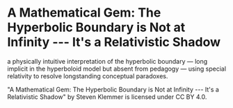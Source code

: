 # A Mathematical Gem: The Hyperbolic Boundary is Not at Infinity --- It's a Relativistic Shadow
a physically intuitive interpretation of the hyperbolic boundary — long implicit in the hyperboloid model but absent from pedagogy — using special relativity to resolve longstanding conceptual paradoxes.

"A Mathematical Gem: The Hyperbolic Boundary is Not at Infinity --- It's a Relativistic Shadow" by Steven Klemmer is licensed under CC BY 4.0.
